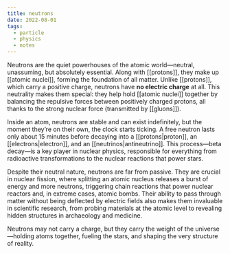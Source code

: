 ```yaml
---
title: neutrons
date: 2022-08-01
tags:
  - particle
  - physics
  - notes
---
```

Neutrons are the quiet powerhouses of the atomic world—neutral, unassuming, but absolutely essential. Along with [[protons]], they make up [[atomic nuclei]], forming the foundation of all matter. Unlike [[protons]], which carry a positive charge, neutrons have **no electric charge** at all. This neutrality makes them special: they help hold [[atomic nuclei]] together by balancing the repulsive forces between positively charged protons, all thanks to the strong nuclear force (transmitted by [[gluons]]).

Inside an atom, neutrons are stable and can exist indefinitely, but the moment they’re on their own, the clock starts ticking. A free neutron lasts only about 15 minutes before decaying into a [[protons|proton]], an [[electrons|electron]], and an [[neutrinos|antineutrino]]. This process—beta decay—is a key player in nuclear physics, responsible for everything from radioactive transformations to the nuclear reactions that power stars.

Despite their neutral nature, neutrons are far from passive. They are crucial in nuclear fission, where splitting an atomic nucleus releases a burst of energy and more neutrons, triggering chain reactions that power nuclear reactors and, in extreme cases, atomic bombs. Their ability to pass through matter without being deflected by electric fields also makes them invaluable in scientific research, from probing materials at the atomic level to revealing hidden structures in archaeology and medicine.

Neutrons may not carry a charge, but they carry the weight of the universe—holding atoms together, fueling the stars, and shaping the very structure of reality.